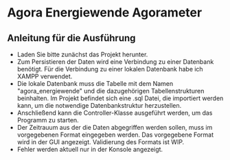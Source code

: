 # Agora Energiewende Agorameter

## Anleitung für die Ausführung
- Laden Sie bitte zunächst das Projekt herunter.
- Zum Persistieren der Daten wird eine Verbindung zu einer Datenbank benötigt. Für die Verbindung zu einer lokalen Datenbank habe ich XAMPP verwendet.
- Die lokale Datenbank muss die Tabelle mit dem Namen "agora_energiewende" und die dazugehörigen Tabellenstrukturen beinhalten. Im Projekt befindet sich eine
.sql Datei, die importiert werden kann, um die notwendige Datenbankstruktur herzustellen.
- Anschließend kann die Controller-Klasse ausgeführt werden, um das Programm zu starten.
- Der Zeitrauum aus der die Daten abgegriffen werden sollen, muss im vorgegebenen Format eingegeben werden. Das vorgegebene Format 
wird in der GUI angezeigt. Validierung des Formats ist WIP.
- Fehler werden aktuell nur in der Konsole angezeigt.
